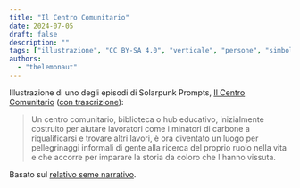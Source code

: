 ```yaml
---
title: "Il Centro Comunitario"
date: 2024-07-05
draft: false
description: ""
tags: ["illustrazione", "CC BY-SA 4.0", "verticale", "persone", "simbolismo", "pale eoliche", "miniere"]
authors:
  - "thelemonaut"
---
```


Illustrazione di uno degli episodi di Solarpunk Prompts, [Il Centro Comunitario](https://podcast.tomasino.org/@SolarpunkPrompts/episodes/the-community-center) ([con trascrizione](https://wiki.tomasino.org/writing/Solarpunk-Prompts---The-Community-Center)):

> Un centro comunitario, biblioteca o hub educativo, inizialmente costruito per aiutare lavoratori come i minatori di carbone a riqualificarsi e trovare altri lavori, è ora diventato un luogo per pellegrinaggi informali di gente alla ricerca del proprio ruolo nella vita e che accorre per imparare la storia da coloro che l'hanno vissuta.

Basato sul [relativo seme narrativo](/it/seeds/the-community-center).
